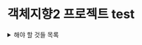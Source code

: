 # 객체지향2 프로젝트 test


<details>
<summary> 해야 할 것들 목록</summary>
<div markdown="1">

- [ ] UML 설계
- [X] USERNAME, IP 처음에 입력받기
- [X] 처음에 각자 지뢰심기
- [X] 주변 칸 갯수 힌트
- [ ] hp값 적용 (- + 는 되는데 게임 종료 조건은 아님)
- [ ] 채팅기능 (입털기기능)
- [ ] 로그 기록되게하기
- [ ] GUI 만들기 (더 자세히 써야 함)
- [ ] 로그인 (시간 남으면)

</div>
</details>
